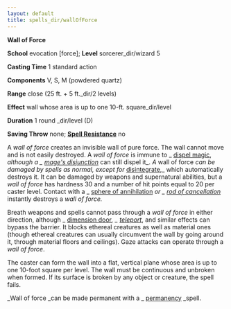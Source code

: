 ```yaml
---
layout: default
title: spells_dir/wallOfForce
---
```

 **Wall of Force**

**School** evocation [force]; **Level** sorcerer_dir/wizard 5

**Casting Time** 1 standard action

**Components** V, S, M (powdered quartz)

**Range** close (25 ft. + 5 ft._dir/2 levels)

**Effect** wall whose area is up to one 10-ft. square_dir/level

**Duration** 1 round _dir/level (D)

**Saving Throw** none; **[Spell Resistance](../../glossary#_spell-resistance)** no

A _wall of force_ creates an invisible wall of pure force. The wall cannot move and is not easily destroyed. A _wall of force_ is immune to _ [dispel magic](../dispelMagic#_dispel-magic), _although a _ [mage's disjunction](../mageSDisjunction#_mage-s-disjunction)_ can still dispel it_. _A_ wall of force _can be damaged by spells as normal, except for_ [disintegrate](../disintegrate#_disintegrate),_ which automatically destroys it. It can be damaged by weapons and supernatural abilities, but a _wall of force_ has hardness 30 and a number of hit points equal to 20 per caster level. Contact with a _ [sphere of annihilation](../../magicItems_dir/artifacts#_sphere-of-annihilation) _or _ [rod of cancellation](../../magicItems_dir/rods#_rod-of-cancellation)_ instantly destroys a _wall of force._

Breath weapons and spells cannot pass through a _wall of force_ in either direction, although _ [dimension door](../dimensionDoor#_dimension-door)_, _ [teleport](../teleport#_teleport)_, and similar effects can bypass the barrier. It blocks ethereal creatures as well as material ones (though ethereal creatures can usually circumvent the wall by going around it, through material floors and ceilings). Gaze attacks can operate through a _wall of force_.

The caster can form the wall into a flat, vertical plane whose area is up to one 10-foot square per level. The wall must be continuous and unbroken when formed. If its surface is broken by any object or creature, the spell fails.

_Wall of force _can be made permanent with a _ [permanency](../permanency#_permanency) _spell.

